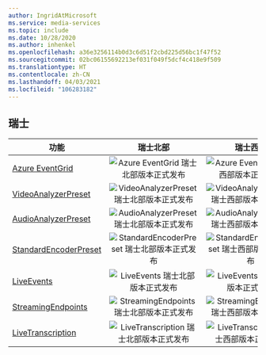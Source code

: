 ```yaml
---
author: IngridAtMicrosoft
ms.service: media-services
ms.topic: include
ms.date: 10/28/2020
ms.author: inhenkel
ms.openlocfilehash: a36e3256114b0d3c6d51f2cbd225d56bc1f47f52
ms.sourcegitcommit: 02bc06155692213ef031f049f5dcf4c418e9f509
ms.translationtype: HT
ms.contentlocale: zh-CN
ms.lasthandoff: 04/03/2021
ms.locfileid: "106283182"
---
```

<!--Feature availability in region-->
## <a name="switzerland"></a>瑞士

| 功能 | 瑞士北部 | 瑞士西部 |
| --- | :---: | :---: |
| [Azure EventGrid](../monitoring/reacting-to-media-services-events.md) |![Azure EventGrid 瑞士北部版本正式发布](../media/azure-clouds-regions/ga.svg)  |![Azure EventGrid 瑞士西部版本正式发布](../media/azure-clouds-regions/ga.svg) |
| [VideoAnalyzerPreset](../analyze-video-audio-files-concept.md) |![VideoAnalyzerPreset 瑞士北部版本正式发布](../media/azure-clouds-regions/ga.svg)  | ![VideoAnalyzerPreset 瑞士西部版本正式发布](../media/azure-clouds-regions/ga.svg) |
| [AudioAnalyzerPreset](../analyze-video-audio-files-concept.md) |![AudioAnalyzerPreset 瑞士北部版本正式发布](../media/azure-clouds-regions/ga.svg)  | ![AudioAnalyzerPreset 瑞士西部版本正式发布](../media/azure-clouds-regions/ga.svg) |
| [StandardEncoderPreset](../encode-concept.md) |![StandardEncoderPreset 瑞士北部版本正式发布](../media/azure-clouds-regions/ga.svg)  | ![StandardEncoderPreset 瑞士西部版本正式发布](../media/azure-clouds-regions/ga.svg) |
| [LiveEvents](../stream-live-streaming-concept.md) |![LiveEvents 瑞士北部版本正式发布](../media/azure-clouds-regions/ga.svg)  | ![LiveEvents 瑞士西部版本正式发布](../media/azure-clouds-regions/ga.svg) |
| [StreamingEndpoints](../stream-streaming-endpoint-concept.md) |![StreamingEndpoints 瑞士北部版本正式发布](../media/azure-clouds-regions/ga.svg) | ![StreamingEndpoints 瑞士西部版本正式发布](../media/azure-clouds-regions/ga.svg) |
| [LiveTranscription](../live-event-live-transcription-how-to.md) |![LiveTranscription 瑞士北部版本正式发布](../media/azure-clouds-regions/ga.svg) |![LiveTranscription 瑞士西部版本正式发布](../media/azure-clouds-regions/ga.svg) |
